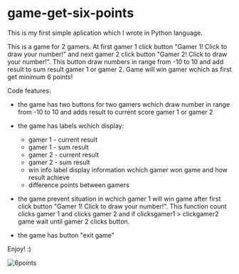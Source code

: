 # game-get-six-points

This is my first simple aplication which I wrote in Python language.

This is a game for 2 gamers. At first gamer 1 click button "Gamer 1! Click to draw your number!" and next gamer 2 click button "Gamer 2! Click to draw your number!".
This button draw numbers in range from -10 to 10 and add result to sum result gamer 1 or gamer 2.
Game will win gamer wchich as first get minimum 6 points! 

Code features:
- the game has two buttons for two gamers wchich draw number in range from -10 to 10 and adds result to current score gamer 1 or gamer 2

- the game has labels wchich display:
	- gamer 1 - current result
	- gamer 1 - sum result
	- gamer 2 - current result
	- gamer 2 - sum result
	- win info label display information wchich gamer won game and how result achieve
	- difference points between gamers

- the game prevent situation in wchich gamer 1 will win game after first click button "Gamer 1! Click to draw your number!". This function count clicks gamer 1 and clicks gamer 2 and if clicksgamer1 > clickgamer2 game wait until gamer 2 clicks button. 

- the game has button "exit game"

Enjoy! :)

![6points](https://user-images.githubusercontent.com/33809996/36862382-f086870a-1d86-11e8-8f16-5bab24865bb7.jpg)
